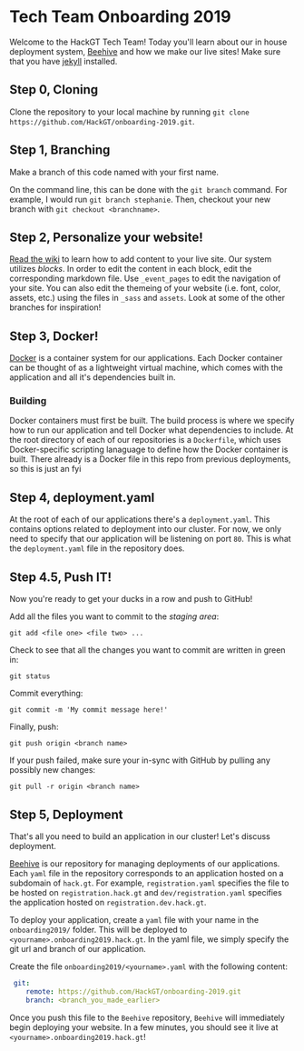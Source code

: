 # Tech Team Onboarding 2019
Welcome to the HackGT Tech Team! Today you'll learn about our in house deployment system, [Beehive](https://github.com/HackGT/beehive) and how we make our live sites! Make sure that you have [jekyll](https://jekyllrb.com/docs/installation/) installed.

## Step 0, Cloning

Clone the repository to your local machine by running `git clone https://github.com/HackGT/onboarding-2019.git`.

## Step 1, Branching
Make a branch of this code named with your first name. 

On the command line, this can be done with the `git branch` command. For example, I would run `git branch stephanie`. Then, checkout your new branch with `git checkout <branchname>`.

## Step 2, Personalize your website!
[Read the wiki](https://github.com/HackGT/live-site/wiki) to learn how to add content to your live site. Our system utilizes *blocks*. In order to edit the content in each block, edit the corresponding markdown file. Use `_event_pages` to edit the navigation of your site. You can also edit the themeing of your website (i.e. font, color, assets, etc.) using the files in `_sass` and `assets`. Look at some of the other branches for inspiration!

## Step 3, Docker!
[Docker](docker.com) is a container system for our applications. Each Docker container can be thought of as a lightweight virtual machine, which comes with the application and all it's dependencies built in.
### Building
 Docker containers must first be built. The build process is where we specify how to run our application and tell Docker what dependencies to include. At the root directory of each of our repositories is a `Dockerfile`, which uses Docker-specific scripting lanaguage to define how the Docker container is built. There already is a Docker file in this repo from previous deployments, so this is just an fyi

## Step 4, deployment.yaml
At the root of each of our applications there's a `deployment.yaml`. This contains options related to deployment into our cluster. For now, we only need to specify that our application will be listening on port `80`. This is what the `deployment.yaml` file in the repository does.

## Step 4.5, Push IT!

Now you're ready to get your ducks in a row and push to GitHub!

Add all the files you want to commit to the _staging area_:
```
git add <file one> <file two> ...
```

Check to see that all the changes you want to commit are written in green in:
```
git status
```

Commit everything:
```
git commit -m 'My commit message here!'
```

Finally, push:
```
git push origin <branch name>
```

If your push failed, make sure your in-sync with GitHub by pulling any possibly new changes:
```
git pull -r origin <branch name>
```

## Step 5, Deployment
That's all you need to build an application in our cluster! Let's discuss deployment.


[Beehive](https://github.com/hackgt/biodomes) is our repository for managing deployments of our applications. Each `yaml` file in the repository corresponds to an application hosted on a subdomain of `hack.gt`. For example, `registration.yaml` specifies the file to be hosted on `registration.hack.gt` and `dev/registration.yaml` specifies the application hosted on `registration.dev.hack.gt`. 

To deploy your application, create a `yaml` file with your name in the `onboarding2019/` folder. This will be deployed to `<yourname>.onboarding2019.hack.gt`. In the yaml file, we simply specify the git url and branch of our application.

Create the file `onboarding2019/<yourname>.yaml` with the following content:
```yaml
 git:
    remote: https://github.com/HackGT/onboarding-2019.git
    branch: <branch_you_made_earlier>
```

Once you push this file to the `Beehive` repository, `Beehive` will immediately begin deploying your website. In a few minutes, you should see it live at `<yourname>.onboarding2019.hack.gt`!
